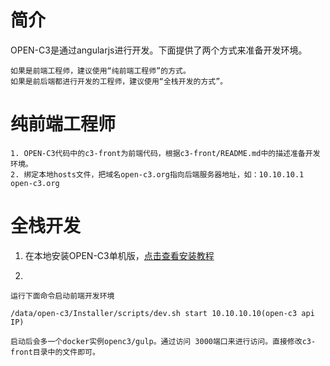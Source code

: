 # 简介

OPEN-C3是通过angularjs进行开发。下面提供了两个方式来准备开发环境。
```
如果是前端工程师，建议使用“纯前端工程师”的方式。
如果是前后端都进行开发的工程师，建议使用“全栈开发的方式”。
```

# 纯前端工程师

```
1. OPEN-C3代码中的c3-front为前端代码，根据c3-front/README.md中的描述准备开发环境。
2. 绑定本地hosts文件，把域名open-c3.org指向后端服务器地址，如：10.10.10.1 open-c3.org
```

# 全栈开发


1. 在本地安装OPEN-C3单机版，[点击查看安装教程](/单机版安装/README.md)

2. 

```
运行下面命令启动前端开发环境

/data/open-c3/Installer/scripts/dev.sh start 10.10.10.10(open-c3 api IP)

启动后会多一个docker实例openc3/gulp。通过访问 3000端口来进行访问。直接修改c3-front目录中的文件即可。
```